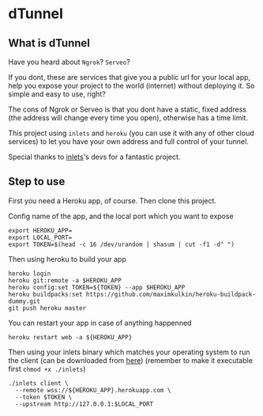 # dTunnel

## What is dTunnel

Have you heard about `Ngrok`? `Serveo`?

If you dont, these are services that give you a public url for your local app, help you expose your project to the world (internet) without deploying it. So simple and easy to use, right?

The cons of Ngrok or Serveo is that you dont have a static, fixed address (the address will change every time you open), otherwise has a time limit.

This project using `inlets` and `heroku` (you can use it with any of other cloud services) to let you have your own address and full control of your tunnel.

Special thanks to [inlets](https://github.com/inlets/inlets)'s devs for a fantastic project.

## Step to use

First you need a Heroku app, of course. Then clone this project.

Config name of the app, and the local port which you want to expose

```
export HEROKU_APP=
export LOCAL_PORT=
export TOKEN=$(head -c 16 /dev/urandom | shasum | cut -f1 -d" ")
```

Then using heroku to build your app
```
heroku login
heroku git:remote -a $HEROKU_APP
heroku config:set TOKEN=${TOKEN} --app $HEROKU_APP
heroku buildpacks:set https://github.com/maximkulkin/heroku-buildpack-dummy.git
git push heroku master
```

You can restart your app in case of anything happenned
```
heroku restart web -a ${HEROKU_APP}
```

Then using your inlets binary which matches your operating system to run the client (can be downloaded from [here](https://github.com/inlets/inlets/releases)) (remember to make it executable first `chmod +x ./inlets`)
```
./inlets client \
  --remote wss://${HEROKU_APP}.herokuapp.com \
  --token $TOKEN \
  --upstream http://127.0.0.1:$LOCAL_PORT
```
